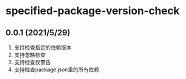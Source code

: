 # specified-package-version-check

## 0.0.1 (2021/5/29)

1. 支持检查指定的依赖版本
2. 支持忽略检查
3. 支持检查仅警告
4. 支持检查package.json里的所有依赖
